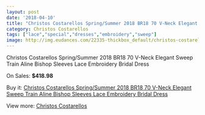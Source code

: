 ```yaml
---
layout: post
date: '2018-04-10'
title: "Christos Costarellos Spring/Summer 2018 BR18 70 V-Neck Elegant Sweep Train Aline Bishop Sleeves Lace Embroidery Bridal Dress"
category: Christos Costarellos
tags: ["lace","special","dresses","embroidery","sweep"]
image: http://img.eudances.com/22335-thickbox_default/christos-costarellos-spring-summer-2018-br18-70-v-neck-elegant-sweep-train-aline-bishop-sleeves-lace-embroidery-bridal-dress.jpg
---
```

Christos Costarellos Spring/Summer 2018 BR18 70 V-Neck Elegant Sweep Train Aline Bishop Sleeves Lace Embroidery Bridal Dress

On Sales: **$418.98**
<a href="https://www.eudances.com/en/christos-costarellos/7145-christos-costarellos-spring-summer-2018-br18-70-v-neck-elegant-sweep-train-aline-bishop-sleeves-lace-embroidery-bridal-dress.html"><amp-img layout="responsive" width="600" height="600" src="//img.eudances.com/22335-thickbox_default/christos-costarellos-spring-summer-2018-br18-70-v-neck-elegant-sweep-train-aline-bishop-sleeves-lace-embroidery-bridal-dress.jpg" alt="Christos Costarellos Spring/Summer 2018 BR18 70 V-Neck Elegant Sweep Train Aline Bishop Sleeves Lace Embroidery Bridal Dress 0" /></a>
<a href="https://www.eudances.com/en/christos-costarellos/7145-christos-costarellos-spring-summer-2018-br18-70-v-neck-elegant-sweep-train-aline-bishop-sleeves-lace-embroidery-bridal-dress.html"><amp-img layout="responsive" width="600" height="600" src="//img.eudances.com/22337-thickbox_default/christos-costarellos-spring-summer-2018-br18-70-v-neck-elegant-sweep-train-aline-bishop-sleeves-lace-embroidery-bridal-dress.jpg" alt="Christos Costarellos Spring/Summer 2018 BR18 70 V-Neck Elegant Sweep Train Aline Bishop Sleeves Lace Embroidery Bridal Dress 1" /></a>
<a href="https://www.eudances.com/en/christos-costarellos/7145-christos-costarellos-spring-summer-2018-br18-70-v-neck-elegant-sweep-train-aline-bishop-sleeves-lace-embroidery-bridal-dress.html"><amp-img layout="responsive" width="600" height="600" src="//img.eudances.com/22336-thickbox_default/christos-costarellos-spring-summer-2018-br18-70-v-neck-elegant-sweep-train-aline-bishop-sleeves-lace-embroidery-bridal-dress.jpg" alt="Christos Costarellos Spring/Summer 2018 BR18 70 V-Neck Elegant Sweep Train Aline Bishop Sleeves Lace Embroidery Bridal Dress 2" /></a>

Buy it: [Christos Costarellos Spring/Summer 2018 BR18 70 V-Neck Elegant Sweep Train Aline Bishop Sleeves Lace Embroidery Bridal Dress](https://www.eudances.com/en/christos-costarellos/7145-christos-costarellos-spring-summer-2018-br18-70-v-neck-elegant-sweep-train-aline-bishop-sleeves-lace-embroidery-bridal-dress.html "Christos Costarellos Spring/Summer 2018 BR18 70 V-Neck Elegant Sweep Train Aline Bishop Sleeves Lace Embroidery Bridal Dress")

View more: [Christos Costarellos](https://www.eudances.com/en/108-christos-costarellos "Christos Costarellos")